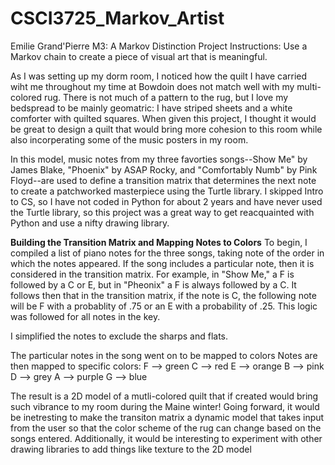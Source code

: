 # CSCI3725_Markov_Artist
Emilie Grand'Pierre
M3: A Markov Distinction 
Project Instructions: Use a Markov chain to create a piece of visual art that is meaningful. 

As I was setting up my dorm room, I noticed how the quilt I have carried wiht me throughout my time at Bowdoin does not match well with my multi-colored rug. There is not much of a pattern to the rug, but I love my bedspread to be mainly geomatric: I have striped sheets and a white comforter with quilted squares. When given this project, I thought it would be great to design a quilt that would bring more cohesion to this room while also incorperating some of the music posters in my room.

In this model, music notes from my three favorties songs--Show Me" by James Blake, "Phoenix" by ASAP Rocky, and "Comfortably Numb" by Pink Floyd--are used to define a transition matrix that determines the next note to create a patchworked masterpiece using the Turtle library. I skipped Intro to CS, so I have not coded in Python for about 2 years and have never used the Turtle library, so this project was a great way to get reacquainted with Python and use a nifty drawing library. 

**Building the Transition Matrix and Mapping Notes to Colors**
To begin, I compiled a list of piano notes for the three songs, taking note of the order in which the notes appeared. If the song includes a particular note, then it is considered in the transition matrix. For example, in "Show Me," a F is followed by a C or E, but in "Pheonix" a F is always followed by a C. It follows then that in the transition matrix, if the note is C, the following note will be F with a probablity of .75 or an E with a probability of .25. This logic was followed for all notes in the key. 

I simplified the notes to exclude the sharps and flats. 

The particular notes in the song went on to be mapped to colors
Notes are then mapped to specific colors: 
    F --> green
    C --> red
    E --> orange
    B --> pink
    D --> grey
    A --> purple
    G --> blue 

The result is a 2D model of a mutli-colored quilt that if created would bring such vibrance to my room during the Maine winter! Going forward, it would be inetresting to make the transiton matrix a dynamic model that takes input from the user so that the color scheme of the rug can change based on the songs entered. Additionally, it would be interesting to experiment with other drawing libraries to add things like texture to the 2D model
